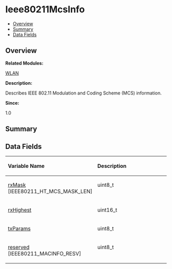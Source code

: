 # Ieee80211McsInfo<a name="ZH-CN_TOPIC_0000001055358114"></a>

-   [Overview](#section1159537092165632)
-   [Summary](#section409457069165632)
-   [Data Fields](#pub-attribs)

## **Overview**<a name="section1159537092165632"></a>

**Related Modules:**

[WLAN](WLAN.md)

**Description:**

Describes IEEE 802.11 Modulation and Coding Scheme \(MCS\) information. 

**Since:**

1.0

## **Summary**<a name="section409457069165632"></a>

## Data Fields<a name="pub-attribs"></a>

<a name="table710391476165632"></a>
<table><thead align="left"><tr id="row1070077529165632"><th class="cellrowborder" valign="top" width="50%" id="mcps1.1.3.1.1"><p id="p1013187147165632"><a name="p1013187147165632"></a><a name="p1013187147165632"></a>Variable Name</p>
</th>
<th class="cellrowborder" valign="top" width="50%" id="mcps1.1.3.1.2"><p id="p532122721165632"><a name="p532122721165632"></a><a name="p532122721165632"></a>Description</p>
</th>
</tr>
</thead>
<tbody><tr id="row1368337845165632"><td class="cellrowborder" valign="top" width="50%" headers="mcps1.1.3.1.1 "><p id="p475511595165632"><a name="p475511595165632"></a><a name="p475511595165632"></a><a href="WLAN.md#gaaa1851c2f6db9ccf446f70eb272196f5">rxMask</a> [IEEE80211_HT_MCS_MASK_LEN]</p>
</td>
<td class="cellrowborder" valign="top" width="50%" headers="mcps1.1.3.1.2 "><p id="p32687742165632"><a name="p32687742165632"></a><a name="p32687742165632"></a>uint8_t </p>
</td>
</tr>
<tr id="row622252021165632"><td class="cellrowborder" valign="top" width="50%" headers="mcps1.1.3.1.1 "><p id="p1956393277165632"><a name="p1956393277165632"></a><a name="p1956393277165632"></a><a href="WLAN.md#gad76dc235ae05680bdde62564f5a6c10b">rxHighest</a></p>
</td>
<td class="cellrowborder" valign="top" width="50%" headers="mcps1.1.3.1.2 "><p id="p1807804335165632"><a name="p1807804335165632"></a><a name="p1807804335165632"></a>uint16_t </p>
</td>
</tr>
<tr id="row676702910165632"><td class="cellrowborder" valign="top" width="50%" headers="mcps1.1.3.1.1 "><p id="p1004478274165632"><a name="p1004478274165632"></a><a name="p1004478274165632"></a><a href="WLAN.md#ga9cb852fd0e898070ffb355080d4079cd">txParams</a></p>
</td>
<td class="cellrowborder" valign="top" width="50%" headers="mcps1.1.3.1.2 "><p id="p1562849862165632"><a name="p1562849862165632"></a><a name="p1562849862165632"></a>uint8_t </p>
</td>
</tr>
<tr id="row1927620422165632"><td class="cellrowborder" valign="top" width="50%" headers="mcps1.1.3.1.1 "><p id="p12390035165632"><a name="p12390035165632"></a><a name="p12390035165632"></a><a href="WLAN.md#ga92cf658154d7d1fddeebc4a01cc317d6">reserved</a> [IEEE80211_MACINFO_RESV]</p>
</td>
<td class="cellrowborder" valign="top" width="50%" headers="mcps1.1.3.1.2 "><p id="p1434763078165632"><a name="p1434763078165632"></a><a name="p1434763078165632"></a>uint8_t </p>
</td>
</tr>
</tbody>
</table>


